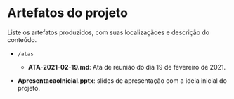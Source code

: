# Artefatos do projeto

Liste os artefatos produzidos, com suas localizaçãoes e descrição do conteúdo.

- `/atas`

  - **ATA-2021-02-19.md**: Ata de reunião do dia 19 de fevereiro de 2021.

- **ApresentacaoInicial.pptx**: slides de apresentação com a ideia inicial do projeto.
